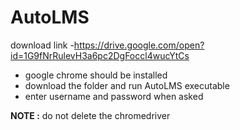 # AutoLMS

download link -https://drive.google.com/open?id=1G9fNrRulevH3a6pc2DgFoccl4wucYtCs

* google chrome should be installed
* download the folder and run AutoLMS executable
* enter username and password when asked

**NOTE :** do not delete the chromedriver
